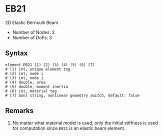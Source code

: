 # EB21

2D Elastic Bernoulli Beam

* Number of Nodes: 2
* Number of DoFs: 3

## Syntax

```
element EB21 (1) (2) (3) (4) (5) (6) [7]
# (1) int, unique element tag
# (2) int, node i
# (3) int, node j
# (4) double, area
# (5) double, moment inertia
# (6) int, material tag
# [7] bool string, nonlinear geometry switch, default: false
```

## Remarks

1. No matter what material model is used, only the initial stiffness is used for computation since `EB21` is an elastic beam element.

